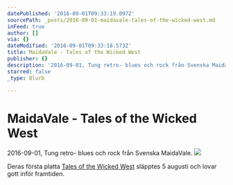 ```yaml
---
datePublished: '2016-09-01T09:33:19.097Z'
sourcePath: _posts/2016-09-01-maidavale-tales-of-the-wicked-west.md
inFeed: true
author: []
via: {}
dateModified: '2016-09-01T09:33:18.573Z'
title: MaidaVale - Tales of the Wicked West
publisher: {}
description: '2016-09-01, Tung retro- blues och rock från Svenska MaidaVale.'
starred: false
_type: Blurb

---
```

# MaidaVale - Tales of the Wicked West

2016-09-01, Tung retro- blues och rock från Svenska MaidaVale.
![](https://the-grid-user-content.s3-us-west-2.amazonaws.com/ce94915b-eced-4a65-bf68-aa1d780e6fa2.jpg)

Deras första platta [Tales of the Wicked West][0] släpptes 5 augusti och lovar gott inför framtiden.

[0]: https://open.spotify.com/album/7jGvR8HjLR59JfuapPJDud